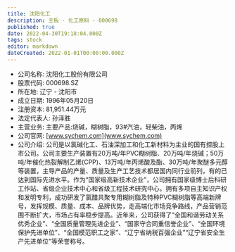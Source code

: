 ```yaml
---
title: 沈阳化工
description: 主板 - 化工原料 - 000698
published: true
date: 2022-04-30T19:18:04.000Z
tags: stock
editor: markdown
dateCreated: 2022-01-01T00:00:00.000Z
---
```


- 公司名称: 沈阳化工股份有限公司
- 股票代码: 000698.SZ
- 所在地: 辽宁 - 沈阳市
- 成立日期: 1996年05月20日
- 注册资本: 81,951.44万元
- 法定代表人: 孙泽胜
- 主营业务: 主要产品:烧碱，糊树脂，93#汽油，轻柴油，丙烯
- 公司官网: [www.sychem.com](www.sychem.com)
- 公司介绍: 公司是以氯碱化工、石油深加工和化工新材料为主业的国有控股上市公司。公司主要生产装置有20万吨/年PVC糊树脂、20万吨/年烧碱；50万吨/年催化热裂解制乙烯(CPP)、13万吨/年丙烯酸及酯、30万吨/年聚醚多元醇等装置，主导产品的产量、质量及生产工艺技术都居国内同行业前列，有的已达到国际先进水平。作为“国家级高新技术企业”，公司拥有国家级博士后科研工作站、省级企业技术中心和省级工程技术研究中心，拥有多项自主知识产权和发明专利，成功研发了氯醋共聚专用糊树脂及特种PVC糊树脂等高端新牌号，发挥规模、质量、成本、品牌优势，走高端化市场竞争路线，产品营销范围不断扩大，市场占有率稳步提高。近年来，公司获得了“全国和谐劳动关系优秀企业”、“全国质量管理先进企业”、“国家守合同重信誉企业”、“全国环境保护先进单位”、“全国模范职工之家”、“辽宁省纳税百强企业”“辽宁省安全生产先进单位”等荣誉称号。


